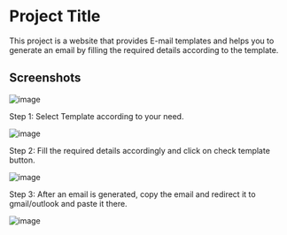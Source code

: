 
# Project Title

This project is a website that provides E-mail templates and helps you to generate an email by filling the required details according to the template.



## Screenshots

![image](https://user-images.githubusercontent.com/115368249/208028840-22945ae1-f9cd-42d4-b39b-bcce6cd81f35.png)

Step 1: Select Template according to your need.

![image](https://user-images.githubusercontent.com/115368249/208029764-ab6b398b-304e-452e-a0d0-0fea3f547c0c.png)

Step 2: Fill the required details accordingly and click on check template button.

![image](https://user-images.githubusercontent.com/115368249/208030871-9fec8854-30c1-4719-a95c-35ee037e374b.png)

Step 3: After an email is generated, copy the email and redirect it to gmail/outlook and paste it there.

![image](https://user-images.githubusercontent.com/115368249/208036546-f52df7f2-d579-4442-9a90-7e2cb4bb7f00.png)



